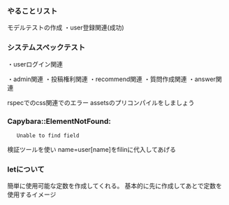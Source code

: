 ### やることリスト

モデルテストの作成
・user登録関連(成功)


### システムスペックテスト
・userログイン関連

・admin関連
・投稿権利関連
・recommend関連
・質問作成関連
・answer関連


rspecでのcss関連でのエラー
assetsのプリコンパイルをしましょう

###  Capybara::ElementNotFound:
       Unable to find field
検証ツールを使い
name=user[name]をfilinに代入してあげる

### letについて
簡単に使用可能な定数を作成してくれる。
基本的に先に作成してあとで定数を使用するイメージ
